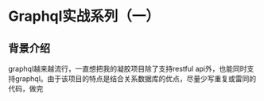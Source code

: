 # Graphql实战系列（一）

## 背景介绍
graphql越来越流行，一直想把我的凝胶项目除了支持restful api外，也能同时支持graphql。由于该项目的特点是结合关系数据库的优点，尽量少写重复或雷同的代码，做完
